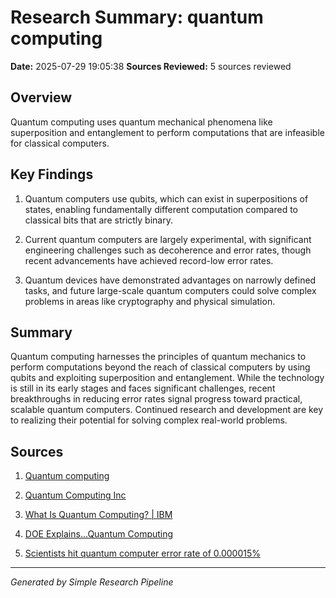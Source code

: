 # Research Summary: quantum computing
**Date:** 2025-07-29 19:05:38
**Sources Reviewed:** 5 sources reviewed

## Overview

Quantum computing uses quantum mechanical phenomena like superposition and entanglement to perform computations that are infeasible for classical computers.

## Key Findings

1. Quantum computers use qubits, which can exist in superpositions of states, enabling fundamentally different computation compared to classical bits that are strictly binary.

2. Current quantum computers are largely experimental, with significant engineering challenges such as decoherence and error rates, though recent advancements have achieved record-low error rates.

3. Quantum devices have demonstrated advantages on narrowly defined tasks, and future large-scale quantum computers could solve complex problems in areas like cryptography and physical simulation.


## Summary
Quantum computing harnesses the principles of quantum mechanics to perform computations beyond the reach of classical computers by using qubits and exploiting superposition and entanglement. While the technology is still in its early stages and faces significant challenges, recent breakthroughs in reducing error rates signal progress toward practical, scalable quantum computers. Continued research and development are key to realizing their potential for solving complex real-world problems.

## Sources

1. [Quantum computing](https://en.wikipedia.org/wiki/Quantum_computing)

2. [Quantum Computing Inc](https://quantumcomputinginc.com/)

3. [What Is Quantum Computing? | IBM](https://www.ibm.com/think/topics/quantum-computing)

4. [DOE Explains...Quantum Computing](https://www.energy.gov/science/doe-explainsquantum-computing)

5. [Scientists hit quantum computer error rate of 0.000015%](https://www.livescience.com/technology/computing/scientists-hit-quantum-computer-error-rate-of-0-000015-percent-a-world-record-achievement-that-could-lead-to-smaller-and-faster-machines)


---
*Generated by Simple Research Pipeline*